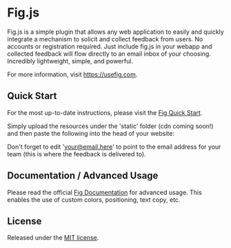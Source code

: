 # Fig.js

Fig.js is a simple plugin that allows any web application to easily and quickly integrate a mechanism to solicit and collect feedback from users.
No accounts or registration required. Just include fig.js in your webapp and collected feedback will flow directly to an email inbox of
your choosing. Incredibly lightweight, simple, and powerful.

For more information, visit <https://usefig.com>.

## Quick Start

For the most up-to-date instructions, please visit the [Fig Quick Start][].

Simply upload the resources under the 'static' folder (cdn coming soon!) and then paste the following into the head of your website:

<script>
  (function(y,o,d,a,w,g){y[a]=y[a]||function(){(y[a].e=y[a].e||[]).push(arguments)};
   w=o.createElement(d);w.async=1;w.src='path/to/fig.js';
   g=o.getElementsByTagName(d)[0];g.parentNode.insertBefore(w,g)
   })(window,document,'script','fig');
  fig({'email': 'your@email.here'});
</script>

Don't forget to edit 'your@email.here' to point to the email address for your team (this is where the feedback is delivered to). 

## Documentation / Advanced Usage

Please read the official [Fig Documentation][] for advanced usage. This enables the use of custom colors, positioning, text copy, etc.

## License

Released under the [MIT license](LICENSE.md).

[Fig Quick Start]: https://usefig.com/quickstart
[Fig Documentation]: https://usefig.com/documentation
